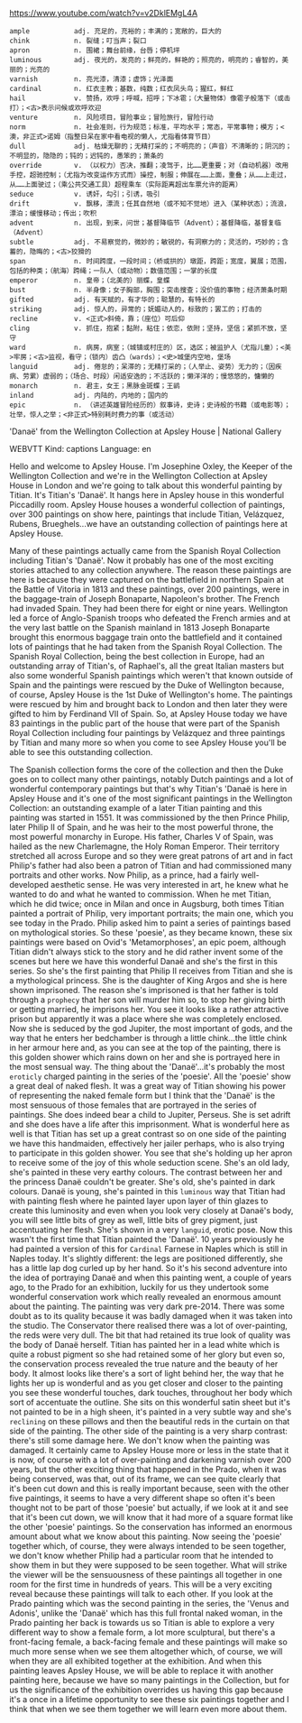 https://www.youtube.com/watch?v=v2DklEMgL4A

```
ample           adj. 充足的，充裕的；丰满的；宽敞的，巨大的
chink           n. 裂缝；叮当声；裂口
apron           n. 围裙；舞台前缘，台唇；停机坪
luminous        adj. 夜光的，发亮的；鲜亮的，鲜艳的；照亮的，明亮的；睿智的，美丽的；光亮的
varnish         n. 亮光漆，清漆；虚饰；光泽面
cardinal        n. 红衣主教；基数，纯数；红衣凤头鸟；猩红，鲜红
hail            v. 赞扬，欢呼；呼喊，招呼；下冰雹；（大量物体）像雹子般落下（或击打）；<古>表示问候或欢呼欢迎
venture         n. 风险项目，冒险事业；冒险旅行，冒险行动
norm            n. 社会准则，行为规范；标准，平均水平；常态，平常事物；模方；<澳，非正式>诺姆（指整日呆在家中看电视的懒人，尤指看体育节目）
dull            adj. 枯燥无聊的；无精打采的；不明亮的；（声音）不清晰的；阴沉的；不明显的，隐隐的；钝的；迟钝的，愚笨的；萧条的
override        v. （以权力）否决，推翻；凌驾于，比……更重要；对（自动机器）改用手控，超驰控制；（尤指为改变运作方式而）操控，制服；伸展在……上面，重叠；从……上走过，从……上面驶过；（乘公共交通工具）超程乘车（实际距离超出车票允许的距离）
seduce          v. 诱奸，勾引；引诱，吸引
drift           v. 飘移，漂流；任其自然地（或不知不觉地）进入（某种状态）；流浪，漂泊；缓慢移动；传出；吹积
advent          n. 出现，到来，问世；基督降临节（Advent）；基督降临，基督复临（Advent）
subtle          adj. 不易察觉的，微妙的；敏锐的，有洞察力的；灵活的，巧妙的；含蓄的，隐晦的；<古>狡猾的
span            n. 时间跨度，一段时间；（桥或拱的）墩距，跨距；宽度，翼展；范围，包括的种类；（航海）跨绳；一队人（或动物）；数值范围；一掌的长度
emperor         n. 皇帝；（北美的）丽蝶，皇蝶
bust            n. 半身像；女子胸部，胸围；突击搜查；没价值的事物；经济萧条时期
gifted          adj. 有天赋的，有才华的；聪慧的，有特长的
striking        adj. 惊人的，异常的；妩媚动人的，标致的；罢工的；打击的
recline         v. <正式>斜倚，靠；（座位）可后仰
cling           v. 抓住，抱紧；黏附，粘住；依恋，依附；坚持，坚信；紧抓不放，坚守
ward            n. 病房，病室；（城镇或村庄的）区，选区；被监护人（尤指儿童）；<美>牢房；<古>监视，看守；（锁内）齿凸（wards）；<史>城堡内空地，堡场
languid         adj. 倦怠的；呆滞的；无精打采的；（人举止、姿势）无力的；（因疾病、劳累）虚弱的；（场合、时段）闲适安逸的；不活跃的；懒洋洋的；慢悠悠的，慵懒的
monarch         n. 君主，女王；黑脉金斑蝶；王鹟
inland          adj. 内陆的，内地的；国内的
epic            n. （讲述英雄冒险经历的）叙事诗，史诗；史诗般的书籍（或电影等）；壮举，惊人之举；<非正式>特别耗时费力的事（或活动）
```

'Danaë' from the Wellington Collection at Apsley House | National Gallery

WEBVTT Kind: captions Language: en 

Hello and welcome to Apsley House. I'm Josephine Oxley, the Keeper of the Wellington Collection and we're in the Wellington Collection at Apsley House in London and we're going to talk about this wonderful painting by Titian. It's Titian's 'Danaë'. It hangs here in Apsley house in this wonderful Piccadilly room. Apsley House houses a wonderful collection of paintings, over 300 paintings on show here, paintings that include Titian, Velázquez, Rubens, Brueghels...we have an outstanding collection of paintings here at Apsley House. 

Many of these paintings actually came from the Spanish Royal Collection including Titian's 'Danaë'. Now it probably has one of the most exciting stories attached to any collection anywhere. The reason these paintings are here is because they were captured on the battlefield in northern Spain at the Battle of Vitoria in 1813 and these paintings, over 200 paintings, were in the baggage-train of Joseph Bonaparte, Napoleon's brother. The French had invaded Spain. They had been there for eight or nine years. Wellington led a force of Anglo-Spanish troops who defeated the French armies and at the very last battle on the Spanish mainland in 1813 Joseph Bonaparte brought this enormous baggage train onto the battlefield and it contained lots of paintings that he had taken from the Spanish Royal Collection. The Spanish Royal Collection, being the best collection in Europe, had an outstanding array of Titian's, of Raphael's, all the great Italian masters but also some wonderful Spanish paintings which weren't that known outside of Spain and the paintings were rescued by the Duke of Wellington because, of course, Apsley House is the 1st Duke of Wellington's home. The paintings were rescued by him and brought back to London and then later they were gifted to him by Ferdinand VII of Spain. So, at Apsley House today we have 83 paintings in the public part of the house that were part of the Spanish Royal Collection including four paintings by Velázquez and three paintings by Titian and many more so when you come to see Apsley House you'll be able to see this outstanding collection. 

The Spanish collection forms the core of the collection and then the Duke goes on to collect many other paintings, notably Dutch paintings and a lot of wonderful contemporary paintings but that's why Titian's 'Danaë is here in Apsley House and it's one of the most significant paintings in the Wellington Collection: an outstanding example of a later Titian painting and this painting was started in 1551. It was commissioned by the then Prince Philip, later Philip II of Spain, and he was heir to the most powerful throne, the most powerful monarchy in Europe. His father, Charles V of Spain, was hailed as the new Charlemagne, the Holy Roman Emperor. Their territory stretched all across Europe and so they were great patrons of art and in fact Philip's father had also been a patron of Titian and had commissioned many portraits and other works. Now Philip, as a prince, had a fairly well-developed aesthetic sense. He was very interested in art, he knew what he wanted to do and what he wanted to commission. When he met Titian, which he did twice; once in Milan and once in Augsburg, both times Titian painted a portrait of Philip, very important portraits; the main one, which you see today in the Prado. Philip asked him to paint a series of paintings based on mythological stories. So these 'poesie', as they became known, these six paintings were based on Ovid's 'Metamorphoses', an epic poem, although Titian didn't always stick to the story and he did rather invent some of the scenes but here we have this wonderful Danaë and she's the first in this series. So she's the first painting that Philip II receives from Titian and she is a mythological princess. She is the daughter of King Argos and she is here shown imprisoned. The reason she's imprisoned is that her father is told through a `prophecy` that her son will murder him so, to stop her giving birth or getting married, he imprisons her. You see it looks like a rather attractive prison but apparently it was a place where she was completely enclosed. Now she is seduced by the god Jupiter, the most important of gods, and the way that he enters her bedchamber is through a little chink...the little chink in her armour here and, as you can see at the top of the painting, there is this golden shower which rains down on her and she is portrayed here in the most sensual way. The thing about the 'Danaë'...it's probably the most `eroticly` charged painting in the series of the 'poesie'. All the 'poesie' show a great deal of naked flesh. It was a great way of Titian showing his power of representing the naked female form but I think that the 'Danaë' is the most sensuous of those females that are portrayed in the series of paintings. She does indeed bear a child to Jupiter, Perseus. She is set adrift and she does have a life after this imprisonment. What is wonderful here as well is that Titian has set up a great contrast so on one side of the painting we have this handmaiden, effectively her jailer perhaps, who is also trying to participate in this golden shower. You see that she's holding up her apron to receive some of the joy of this whole seduction scene. She's an old lady, she's painted in these very earthy colours. The contrast between her and the princess Danaë couldn't be greater. She's old, she's painted in dark colours. Danaë is young, she's painted in this `luminous` way that Titian had with painting flesh where he painted layer upon layer of thin glazes to create this luminosity and even when you look very closely at Danaë's body, you will see little bits of grey as well, little bits of grey pigment, just accentuating her flesh. She's shown in a very `languid`, erotic pose. Now this wasn't the first time that Titian painted the 'Danaë'. 10 years previously he had painted a version of this for `Cardinal` Farnese in Naples which is still in Naples today. It's slightly different: the legs are positioned differently, she has a little lap dog curled up by her hand. So it's his second adventure into the idea of portraying Danaë and when this painting went, a couple of years ago, to the Prado for an exhibition, luckily for us they undertook some wonderful conservation work which really revealed an enormous amount about the painting. The painting was very dark pre-2014. There was some doubt as to its quality because it was badly damaged when it was taken into the studio. The Conservator there realised there was a lot of over-painting, the reds were very dull. The bit that had retained its true look of quality was the body of Danaë herself. Titian has painted her in a lead white which is quite a robust pigment so she had retained some of her glory but even so, the conservation process revealed the true nature and the beauty of her body. It almost looks like there's a sort of light behind her, the way that he lights her up is wonderful and as you get closer and closer to the painting you see these wonderful touches, dark touches, throughout her body which sort of accentuate the outline. She sits on this wonderful satin sheet but it's not painted to be in a high sheen, it's painted in a very subtle way and she's `reclining` on these pillows and then the beautiful reds in the curtain on that side of the painting. The other side of the painting is a very sharp contrast: there's still some damage here. We don't know when the painting was damaged. It certainly came to Apsley House more or less in the state that it is now, of course with a lot of over-painting and darkening varnish over 200 years, but the other exciting thing that happened in the Prado, when it was being conserved, was that, out of its frame, we can see quite clearly that it's been cut down and this is really important because, seen with the other five paintings, it seems to have a very different shape so often it's been thought not to be part of those 'poesie' but actually, if we look at it and see that it's been cut down, we will know that it had more of a square format like the other 'poesie' paintings. So the conservation has informed an enormous amount about what we know about this painting. Now seeing the 'poesie' together which, of course, they were always intended to be seen together, we don't know whether Philip had a particular room that he intended to show them in but they were supposed to be seen together. What will strike the viewer will be the sensuousness of these paintings all together in one room for the first time in hundreds of years. This will be a very exciting reveal because these paintings will talk to each other. If you look at the Prado painting which was the second painting in the series, the 'Venus and Adonis', unlike the 'Danaë' which has this full frontal naked woman, in the Prado painting her back is towards us so Titian is able to explore a very different way to show a female form, a lot more sculptural, but there's a front-facing female, a back-facing female and these paintings will make so much more sense when we see them altogether which, of course, we will when they are all exhibited together at the exhibition. And when this painting leaves Apsley House, we will be able to replace it with another painting here, because we have so many paintings in the Collection, but for us the significance of the exhibition overrides us having this gap because it's a once in a lifetime opportunity to see these six paintings together and I think that when we see them together we will learn even more about them. 
